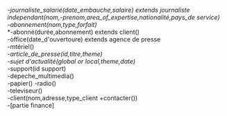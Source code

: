 *-journaliste_salarié(date_embauche,salaire) extends journaliste independant(nom,-prenom,area_of_expertise,nationalité,pays_de service)*  
*-abonnement(nom,type,forfait)*  
*-abonné(durée,abonnement) extends client()  
-office(date_d'ouvertoure) extends agence de presse  
-mtériel()  
*-article_de_presse(id,titre,theme)*  
*-sujet d'actualité(global or local,theme,date)*  
-support(id support)  
-depeche_multimedia()  
-papier() 
-radio()  
-televiseur()  
-client(nom,adresse,type_client +contacter())  
-[partie finance]